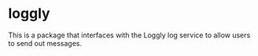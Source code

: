 # loggly
This is a package that interfaces with the Loggly log service to allow users to send out messages.
